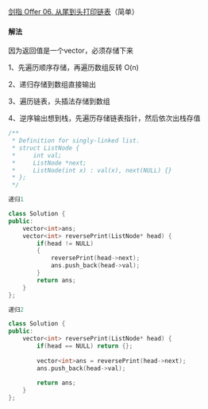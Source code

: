 [剑指 Offer 06. 从尾到头打印链表](https://leetcode-cn.com/problems/cong-wei-dao-tou-da-yin-lian-biao-lcof/)（简单）



#### 解法
因为返回值是一个vector，必须存储下来

1、先遍历顺序存储，再遍历数组反转
O(n)

2、递归存储到数组直接输出

3、遍历链表，头插法存储到数组

4、逆序输出想到栈，先遍历存储链表指针，然后依次出栈存值

```c++
/**
 * Definition for singly-linked list.
 * struct ListNode {
 *     int val;
 *     ListNode *next;
 *     ListNode(int x) : val(x), next(NULL) {}
 * };
 */

递归1

class Solution {
public:
    vector<int>ans;
    vector<int> reversePrint(ListNode* head) {
        if(head != NULL)
        {
            reversePrint(head->next);
            ans.push_back(head->val);
        }
        return ans;
    }
};

递归2

class Solution {
public:
    vector<int> reversePrint(ListNode* head) {
        if(head == NULL) return {};
        
        vector<int>ans = reversePrint(head->next);
        ans.push_back(head->val);
    
        return ans;
    }
};
```
